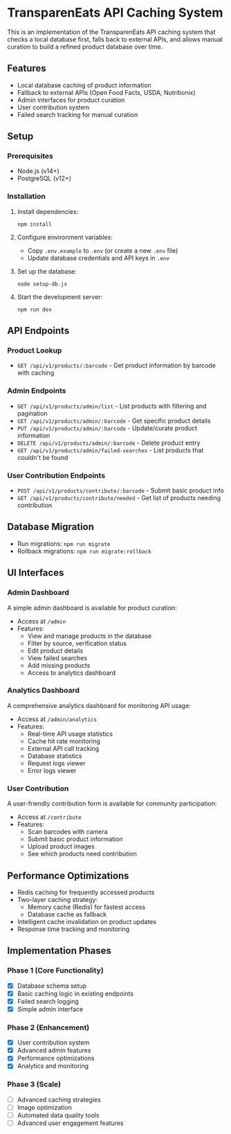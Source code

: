# TransparenEats API Caching System

This is an implementation of the TransparenEats API caching system that checks a local database first, falls back to external APIs, and allows manual curation to build a refined product database over time.

## Features

- Local database caching of product information
- Fallback to external APIs (Open Food Facts, USDA, Nutritionix)
- Admin interfaces for product curation
- User contribution system
- Failed search tracking for manual curation

## Setup

### Prerequisites

- Node.js (v14+)
- PostgreSQL (v12+)

### Installation

1. Install dependencies:
   ```
   npm install
   ```

2. Configure environment variables:
   - Copy `.env.example` to `.env` (or create a new `.env` file)
   - Update database credentials and API keys in `.env`

3. Set up the database:
   ```
   node setup-db.js
   ```

4. Start the development server:
   ```
   npm run dev
   ```

## API Endpoints

### Product Lookup

- `GET /api/v1/products/:barcode` - Get product information by barcode with caching

### Admin Endpoints

- `GET /api/v1/products/admin/list` - List products with filtering and pagination
- `GET /api/v1/products/admin/:barcode` - Get specific product details
- `PUT /api/v1/products/admin/:barcode` - Update/curate product information
- `DELETE /api/v1/products/admin/:barcode` - Delete product entry
- `GET /api/v1/products/admin/failed-searches` - List products that couldn't be found

### User Contribution Endpoints

- `POST /api/v1/products/contribute/:barcode` - Submit basic product info
- `GET /api/v1/products/contribute/needed` - Get list of products needing contribution

## Database Migration

- Run migrations: `npm run migrate`
- Rollback migrations: `npm run migrate:rollback`

## UI Interfaces

### Admin Dashboard

A simple admin dashboard is available for product curation:

- Access at `/admin`
- Features:
  - View and manage products in the database
  - Filter by source, verification status
  - Edit product details
  - View failed searches
  - Add missing products
  - Access to analytics dashboard

### Analytics Dashboard

A comprehensive analytics dashboard for monitoring API usage:

- Access at `/admin/analytics`
- Features:
  - Real-time API usage statistics
  - Cache hit rate monitoring
  - External API call tracking
  - Database statistics
  - Request logs viewer
  - Error logs viewer

### User Contribution

A user-friendly contribution form is available for community participation:

- Access at `/contribute`
- Features:
  - Scan barcodes with camera
  - Submit basic product information
  - Upload product images
  - See which products need contribution

## Performance Optimizations

- Redis caching for frequently accessed products
- Two-layer caching strategy:
  - Memory cache (Redis) for fastest access
  - Database cache as fallback
- Intelligent cache invalidation on product updates
- Response time tracking and monitoring

## Implementation Phases

### Phase 1 (Core Functionality)
- [x] Database schema setup
- [x] Basic caching logic in existing endpoints
- [x] Failed search logging
- [x] Simple admin interface

### Phase 2 (Enhancement)
- [x] User contribution system
- [x] Advanced admin features
- [x] Performance optimizations
- [x] Analytics and monitoring

### Phase 3 (Scale)
- [ ] Advanced caching strategies
- [ ] Image optimization
- [ ] Automated data quality tools
- [ ] Advanced user engagement features
